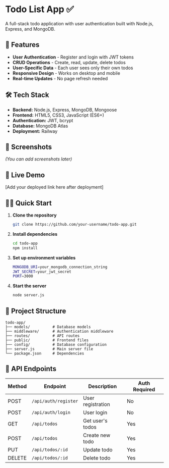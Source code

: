 # Todo List App ✅

A full-stack todo application with user authentication built with Node.js, Express, and MongoDB.

## 🚀 Features

- **User Authentication** - Register and login with JWT tokens
- **CRUD Operations** - Create, read, update, delete todos
- **User-Specific Data** - Each user sees only their own todos
- **Responsive Design** - Works on desktop and mobile
- **Real-time Updates** - No page refresh needed

## 🛠 Tech Stack

- **Backend:** Node.js, Express, MongoDB, Mongoose
- **Frontend:** HTML5, CSS3, JavaScript (ES6+)
- **Authentication:** JWT, bcrypt
- **Database:** MongoDB Atlas
- **Deployment:** Railway

## 📸 Screenshots

*(You can add screenshots later)*

## 🚀 Live Demo

[Add your deployed link here after deployment]

## 🏃‍♂️ Quick Start

1. **Clone the repository**
   ```bash
   git clone https://github.com/your-username/todo-app.git
   ```

2. **Install dependencies**
   ```bash
   cd todo-app
   npm install
   ```

3. **Set up environment variables**
   ```bash
   MONGODB_URI=your_mongodb_connection_string
   JWT_SECRET=your_jwt_secret
   PORT=3000
   ```

4. **Start the server**
   ```bash
   node server.js
   ```

## 📁 Project Structure

```
todo-app/
├── models/          # Database models
├── middleware/      # Authentication middleware
├── routes/          # API routes
├── public/          # Frontend files
├── config/          # Database configuration
├── server.js        # Main server file
└── package.json     # Dependencies
```

## 🔐 API Endpoints

| Method | Endpoint | Description | Auth Required |
|--------|----------|-------------|---------------|
| POST | `/api/auth/register` | User registration | No |
| POST | `/api/auth/login` | User login | No |
| GET | `/api/todos` | Get user's todos | Yes |
| POST | `/api/todos` | Create new todo | Yes |
| PUT | `/api/todos/:id` | Update todo | Yes |
| DELETE | `/api/todos/:id` | Delete todo | Yes |
